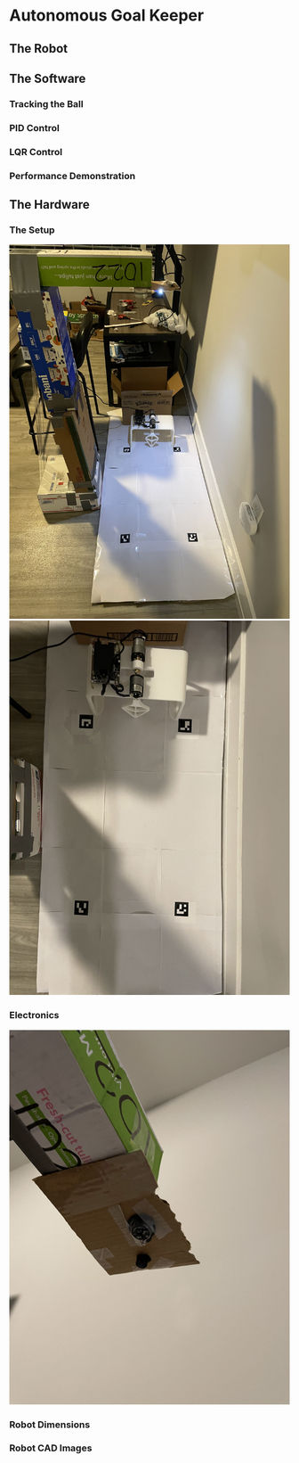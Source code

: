 # Autonomous Goal Keeper

## The Robot

## The Software

### Tracking the Ball

### PID Control

### LQR Control

### Performance Demonstration

## The Hardware

### The Setup

![setup](setup.jpg)
![setupTopView](setupTopView.jpg)

### Electronics

![camera](cameraSetup.jpg)


### Robot Dimensions

### Robot CAD Images


